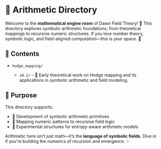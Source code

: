 # 🧮 Arithmetic Directory

Welcome to the **mathematical engine room** of Dawn Field Theory! 🔢 This directory explores symbolic arithmetic foundations, from theoretical mappings to recursive numeric structures. If you love number theory, symbolic logic, and field-aligned computation—this is your space. 🧠

## 📁 Contents

* `hodge_mapping/`

  * `v0.1/` – 📐 Early theoretical work on Hodge mapping and its applications in symbolic arithmetic and field modeling.

## 🎯 Purpose

This directory supports:

* 🧩 Development of symbolic arithmetic primitives
* 🔀 Mapping numeric patterns to recursive field logic
* 🧪 Experimental structures for entropy-aware arithmetic models

Arithmetic here isn’t just math—it’s the **language of symbolic fields**. Dive in if you're building the numerics of recursion and emergence. ✨
